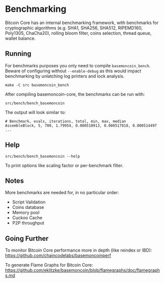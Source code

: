 Benchmarking
============

Bitcoin Core has an internal benchmarking framework, with benchmarks
for cryptographic algorithms (e.g. SHA1, SHA256, SHA512, RIPEMD160, Poly1305, ChaCha20), rolling bloom filter, coins selection,
thread queue, wallet balance.

Running
---------------------

For benchmarks purposes you only need to compile `basemoncoin_bench`. Beware of configuring without `--enable-debug` as this would impact
benchmarking by unlatching log printers and lock analysis.

    make -C src basemoncoin_bench

After compiling basemoncoin-core, the benchmarks can be run with:

    src/bench/bench_basemoncoin

The output will look similar to:
```
# Benchmark, evals, iterations, total, min, max, median
AssembleBlock, 5, 700, 1.79954, 0.000510913, 0.000517018, 0.000514497
...
```

Help
---------------------

    src/bench/bench_basemoncoin --help

To print options like scaling factor or per-benchmark filter.

Notes
---------------------
More benchmarks are needed for, in no particular order:
- Script Validation
- Coins database
- Memory pool
- Cuckoo Cache
- P2P throughput

Going Further
--------------------

To monitor Bitcoin Core performance more in depth (like reindex or IBD): https://github.com/chaincodelabs/basemoncoinperf

To generate Flame Graphs for Bitcoin Core: https://github.com/eklitzke/basemoncoin/blob/flamegraphs/doc/flamegraphs.md
